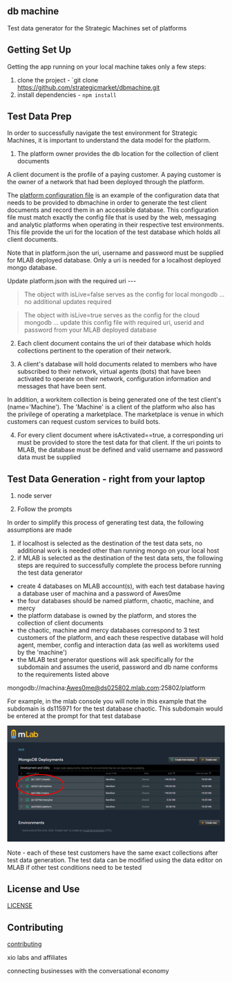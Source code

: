 
## db machine

Test data generator for the Strategic Machines set of platforms

## Getting Set Up

Getting the app running on your local machine takes only a few steps:

1. clone the project - `git clone https://github.com/strategicmarket/dbmachine.git
2. install dependencies - `npm install`

## Test Data Prep

In order to successfully navigate the test environment for Strategic Machines, it is important to understand the data model for the platform.

1. The platform owner provides the db location for the collection of client documents

A client document is the profile of a paying customer. A paying customer is the owner of a network that had been deployed through the platform.

The [platform configuration file](./config_example/platform.json) is an example of the configuration data that needs to be provided to dbmachine in order to generate the test client documents and record them in an accessible database. This configuration file must match exactly the config file that is used by the web, messaging and analytic platforms when operating in their respective test environments. This file provide the uri for the location of the test database which holds all client documents.

Note that in platform.json the uri, username and password must be supplied for MLAB deployed database. Only a uri is needed for a localhost deployed mongo database.

Update platform.json with the required uri ---
> The object with isLive=false serves as the config for local mongodb ... no additional updates required

> The object with isLive=true serves as the config for the cloud mongodb ... update this config file with required uri, userid and password from your MLAB deployed database

2. Each client document contains the uri of their database which holds collections pertinent to the operation of their network.

3. A client's database will hold documents related to members who have subscribed to their network, virtual agents (bots) that have been activated to operate on their network, configuration information and messages that have been sent.

In addition, a workitem collection is being generated one of the test client's (name='Machine'). The 'Machine' is a client of the platform who also has the privilege of operating a marketplace. The marketplace is venue in which customers can request custom services to build bots.

4. For every client document where isActivated==true, a corresponding uri must be provided to store the test data for that client. If the uri points to MLAB, the database must be defined and valid username and password data must be supplied

## Test Data Generation - right from your laptop

1. node server

2. Follow the prompts

In order to simplify this process of generating test data, the following assumptions are made

1. if localhost is selected as the destination of the test data sets, no additional work is needed other than running mongo on your local host
2. if MLAB is selected as the destination of the test data sets, the following steps are required to successfully complete the process before running the test data generator
- create 4 databases on MLAB account(s), with each test database having a database user of machina and a password of Awes0me
- the four databases should be named platform, chaotic, machine, and mercy
- the platform database is owned by the platform, and stores the collection of client documents
- the chaotic, machine and mercy databases correspond to 3 test customers of the platform, and each these respective database will hold agent, member, config and interaction data (as well as workitems used by the 'machine')
- the MLAB test generator questions will ask specifically for the subdomain and assumes the userid, password and db name conforms to the requirements listed above

mongodb://machina:Awes0me@ds025802.mlab.com:25802/platform

For example, in the mlab console you will note in this example that the subdomain is ds115971 for the test database chaotic. This subdomain would be entered at the prompt for that test database

![Imgur Image](./assets/mlab.png)

Note - each of these test customers have the same exact collections after test data generation. The test data can be modified using the data editor on MLAB if other test conditions need to be tested

## License and Use
 [LICENSE](./LICENSE.txt)

## Contributing
 [contributing](.github/CONTRIBUTING.md)

xio labs and affiliates

connecting businesses with the conversational economy
